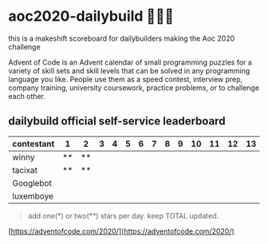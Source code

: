 # aoc2020-dailybuild 🎅💾🌟
this is a makeshift scoreboard for dailybuilders making the Aoc 2020 challenge

Advent of Code is an Advent calendar of small programming puzzles for a variety of skill sets and skill levels that can be solved in any programming language you like. People use them as a speed contest, interview prep, company training, university coursework, practice problems, or to challenge each other.

## dailybuild official self-service leaderboard

| contestant | 1   | 2   | 3   | 4   | 5   | 6   | 7   | 8   | 9   | 10  | 11  | 12  | 13  | 14  | 15  | 16  | 17  | 18  | 19  | 20  | 21  | 22  | 23  | 24  | TOTAL |
| ---------- | --- | --- | --- | --- | --- | --- | --- | --- | --- | --- | --- | --- | --- | --- | --- | --- | --- | --- | --- | --- | --- | --- | --- | --- | ----- |
| winny      |  ** |**   |     |     |     |     |     |     |     |     |     |     |     |     |     |     |     |     |     |     |     |     |     |     |   4   |
| tacixat    |  ** |**   |     |     |     |     |     |     |     |     |     |     |     |     |     |     |     |     |     |     |     |     |     |     |   4   |
| Googlebot  |     |     |     |     |     |     |     |     |     |     |     |     |     |     |     |     |     |     |     |     |     |     |     |     |       |
| luxemboye  |     |     |     |     |     |     |     |     |     |     |     |     |     |     |     |     |     |     |     |     |     |     |     |     |       |

> add one(*) or two(**) stars per day. keep TOTAL updated.


[https://adventofcode.com/2020/](https://adventofcode.com/2020/)
